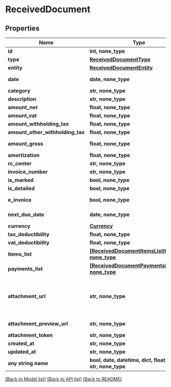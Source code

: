 # ReceivedDocument


## Properties
Name | Type | Description | Notes
------------ | ------------- | ------------- | -------------
**id** | **int, none_type** | Unique identifier of the document. | [optional] 
**type** | [**ReceivedDocumentType**](ReceivedDocumentType.md) |  | [optional] 
**entity** | [**ReceivedDocumentEntity**](ReceivedDocumentEntity.md) |  | [optional] 
**date** | **date, none_type** | Date of the document [If not specified, today date is used]. | [optional] 
**category** | **str, none_type** | Document category. | [optional] 
**description** | **str, none_type** | Document description. | [optional] 
**amount_net** | **float, none_type** | Total net amount. | [optional] 
**amount_vat** | **float, none_type** | Total vat amount. | [optional] 
**amount_withholding_tax** | **float, none_type** | Withholding tax amount. | [optional] 
**amount_other_withholding_tax** | **float, none_type** | Other withholding tax amount. | [optional] 
**amount_gross** | **float, none_type** | [Read Only] Total gross amount. | [optional] [readonly] 
**amortization** | **float, none_type** | Amortization value | [optional] 
**rc_center** | **str, none_type** | Revenue center. | [optional] 
**invoice_number** | **str, none_type** | Invoice number | [optional] 
**is_marked** | **bool, none_type** |  | [optional] 
**is_detailed** | **bool, none_type** |  | [optional] 
**e_invoice** | **bool, none_type** | [Read Only] Indicates if this is an e-invoice. | [optional] 
**next_due_date** | **date, none_type** | [Read Only] Next due date. | [optional] [readonly] 
**currency** | [**Currency**](Currency.md) |  | [optional] 
**tax_deductibility** | **float, none_type** | Tax deducibility percentage. | [optional] 
**vat_deductibility** | **float, none_type** | Vat deducibility percentage. | [optional] 
**items_list** | [**[ReceivedDocumentItemsListItem], none_type**](ReceivedDocumentItemsListItem.md) |  | [optional] 
**payments_list** | [**[ReceivedDocumentPaymentsListItem], none_type**](ReceivedDocumentPaymentsListItem.md) |  | [optional] 
**attachment_url** | **str, none_type** | [Temporary] [Read Only]  Public url of the attached file. Authomatically set if a valid attachment token is passed via POST /received_documents or PUT /received_documents/{documentId}. | [optional] [readonly] 
**attachment_preview_url** | **str, none_type** | [Temporary] [Read Only]  Attachment preview url. | [optional] [readonly] 
**attachment_token** | **str, none_type** | Uploaded attachement token. | [optional] 
**created_at** | **str, none_type** |  | [optional] 
**updated_at** | **str, none_type** |  | [optional] 
**any string name** | **bool, date, datetime, dict, float, int, list, str, none_type** | any string name can be used but the value must be the correct type | [optional]

[[Back to Model list]](../README.md#documentation-for-models) [[Back to API list]](../README.md#documentation-for-api-endpoints) [[Back to README]](../README.md)


